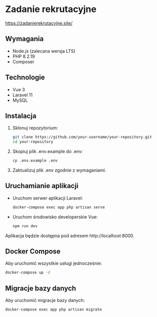 # Zadanie rekrutacyjne 
https://zadanierekrutacyjne.site/

## Wymagania

- Node.js (zalecana wersja LTS)
- PHP 8.2.19
- Composer

## Technologie

- Vue 3
- Laravel 11
- MySQL

## Instalacja

1. Sklonuj repozytorium:
   ```bash
   git clone https://github.com/your-username/your-repository.git
   cd your-repository
   ```

2. Skopiuj plik .env.example do .env:
   ```bash
   cp .env.example .env
   ```

3. Zaktualizuj plik .env zgodnie z wymaganiami.


## Uruchamianie aplikacji

- Uruchom serwer aplikacji Laravel:
   ```bash
   docker-compose exec app php artisan serve
   ```

- Uruchom środowisko developerskie Vue:
   ```bash
   npm run dev
   ```

Aplikacja będzie dostępna pod adresem http://localhost:8000.

## Docker Compose

Aby uruchomić wszystkie usługi jednocześnie:
```bash
docker-compose up -d
```

## Migracje bazy danych

Aby uruchomić migracje bazy danych:
```bash
docker-compose exec app php artisan migrate
```


